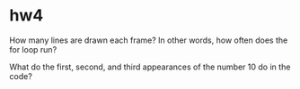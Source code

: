 # hw4

How many lines are drawn each frame? In other words, how often does the for loop run?
 
 
What do the first, second, and third appearances of the number 10 do in the code?
